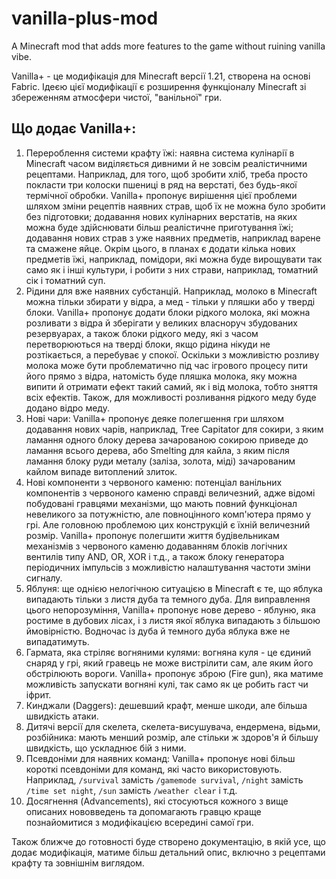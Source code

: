 # vanilla-plus-mod
A Minecraft mod that adds more features to the game without ruining vanilla vibe.

Vanilla+ - це модифікація для Minecraft версії 1.21, створена на основі Fabric. Ідеєю цієї модифікації є розширення функціоналу Minecraft зі збереженням атмосфери чистої, "ванільної" гри.

## Що додає Vanilla+:
1. Перероблення системи крафту їжі: наявна система кулінарії в Minecraft часом виділяється дивними й не зовсім реалістичними рецептами. Наприклад, для того, щоб зробити хліб, треба просто покласти три колоски пшениці в ряд на верстаті, без будь-якої термічної обробки. Vanilla+ пропонує вирішення цієї проблеми шляхом зміни рецептів наявних страв, щоб їх не можна було зробити без підготовки; додавання нових кулінарних верстатів, на яких можна буде здійснювати більш реалістичне приготування їжі; додавання нових страв з уже наявних предметів, наприклад варене та смажене яйце. Окрім цього, в планах є додати кілька нових предметів їжі, наприклад, помідори, які можна буде вирощувати так само як і інші культури, і робити з них страви, наприклад, томатний сік і томатний суп.
2. Рідини для вже наявних субстанцій. Наприклад, молоко в Minecraft можна тільки збирати у відра, а мед - тільки у пляшки або у тверді блоки. Vanilla+ пропонує додати блоки рідкого молока, які можна розливати з відра й зберігати у великих власноруч збудованих резервуарах, а також блоки рідкого меду, які з часом перетворюються на тверді блоки, якщо рідина нікуди не розтікається, а перебуває у спокої. Оскільки з можливістю розливу молока може бути проблематично під час ігрового процесу пити його прямо з відра, натомість буде пляшка молока, яку можна випити й отримати ефект такий самий, як і від молока, тобто зняття всіх ефектів. Також, для можливості розливання рідкого меду буде додано відро меду.
3. Нові чари: Vanilla+ пропонує деяке полегшення гри шляхом додавання нових чарів, наприклад, Tree Capitator для сокири, з яким ламання одного блоку дерева зачарованою сокирою приведе до ламання всього дерева, або Smelting для кайла, з яким після ламання блоку руди металу (заліза, золота, міді) зачарованим кайлом випаде витоплений злиток.
4. Нові компоненти з червоного каменю: потенціал ванільних компонентів з червоного каменю справді величезний, адже відомі побудовані гравцями механізми, що мають повний функціонал невеликого за потужністю, але повноцінного комп'ютера прямо у грі. Але головною проблемою цих конструкцій є їхній величезний розмір. Vanilla+ пропонує полегшити життя будівельникам механізмів з червоного каменю додаванням блоків логічних вентилів типу AND, OR, XOR і т.д., а також блоку генератора періодичних імпульсів з можливістю налаштування частоти зміни сигналу.
5. Яблуня: ще однією нелогічною ситуацією в Minecraft є те, що яблука випадають тільки з листя дуба та темного дуба. Для виправлення цього непорозуміння, Vanilla+ пропонує нове дерево - яблуню, яка ростиме в дубових лісах, і з листя якої яблука випадають з більшою ймовірністю. Водночас із дуба й темного дуба яблука вже не випадатимуть.
6. Гармата, яка стріляє вогняними кулями: вогняна куля - це єдиний снаряд у грі, який гравець не може вистрілити сам, але яким його обстрілюють вороги. Vanilla+ пропонує зброю (Fire gun), яка матиме можливість запускати вогняні кулі, так само як це робить гаст чи іфрит.
7. Кинджали (Daggers): дешевший крафт, менше шкоди, але більша швидкість атаки.
8. Дитячі версії для скелета, скелета-висушувача, ендермена, відьми, розбійника: мають менший розмір, але стільки ж здоров'я й більшу швидкість, що ускладнює бій з ними.
9. Псевдоніми для наявних команд: Vanilla+ пропонує нові більш короткі псевдоніми для команд, які часто використовують. Наприклад, `/survival` замість `/gamemode survival`, `/night` замість `/time set night`, `/sun` замість `/weather clear` і т.д.
10. Досягнення (Advancements), які стосуються кожного з вище описаних нововведень та допомагають гравцю краще познайомитися з модифікацією всередині самої гри.

Також ближче до готовності буде створено документацію, в якій усе, що додає модифікація, матиме більш детальний опис, включно з рецептами крафту та зовнішнім виглядом.
